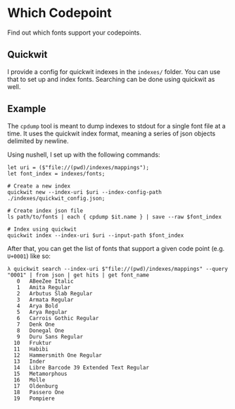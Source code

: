# Which Codepoint

Find out which fonts support your codepoints.

## Quickwit

I provide a config for quickwit indexes in the `indexes/` folder. You can use that to set up and index fonts.
Searching can be done using quickwit as well.


## Example

The `cpdump` tool is meant to dump indexes to stdout for a single font file at a time. It uses the quickwit index format, meaning a series of json objects delimited by newline.

Using nushell, I set up with the following commands:

```nu
let uri = ($"file://(pwd)/indexes/mappings");
let font_index = indexes/fonts;

# Create a new index
quickwit new --index-uri $uri --index-config-path ./indexes/quickwit_config.json;

# Create index json file
ls path/to/fonts | each { cpdump $it.name } | save --raw $font_index

# Index using quickwit
quickwit index --index-uri $uri --input-path $font_index
```

After that, you can get the list of fonts that support a given code point (e.g. `U+0001`) like so:

```nu
λ quickwit search --index-uri $"file://(pwd)/indexes/mappings" --query "0001" | from json | get hits | get font_name
   0   ABeeZee Italic                          
   1   Amita Regular                           
   2   Arbutus Slab Regular                    
   3   Armata Regular                          
   4   Arya Bold                               
   5   Arya Regular                            
   6   Carrois Gothic Regular                  
   7   Denk One                                
   8   Donegal One                             
   9   Duru Sans Regular                       
  10   Fruktur                                 
  11   Habibi                                  
  12   Hammersmith One Regular                 
  13   Inder                                   
  14   Libre Barcode 39 Extended Text Regular  
  15   Metamorphous                            
  16   Molle                                   
  17   Oldenburg                               
  18   Passero One                             
  19   Pompiere
```